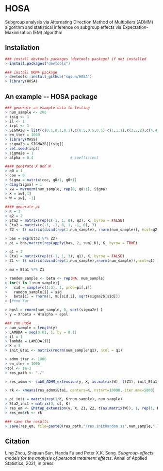 # HOSA
Subgroup analysis via Alternating Direction Method of Multipliers (ADMM) algorithm and statistical inference on subgroup effects via Expectation-Maximization (EM) algorithm

## Installation
```R
### install devtools packages (devtools package) if not installed
> install.packages("devtools")

### install MOMF package
> devtools::install_github("sqsun/HOSA")
> library(HOSA)
```

## An example -- HOSA package
```R
### generate an example data to testing
> num_sample <- 200
> isig <- 1
> il <- 1
> irpt <- 1
> SIGMA2B = list(c(0.1,0.1,0.1),c(0.5,0.5,0.5),c(1,1,1),c(2,2,2),c(4,4,4))
> em_iter = 1000
> library(MASS)
> sigma2b = SIGMA2B[[isig]]
> set.seed(irpt)
> sigma2e = 1
> alpha = 0.4                 # coefficient

#### generate X and W
> q0 = 1
> coe = 0
> Sigma = matrix(coe, q0+1, q0+1)
> diag(Sigma) = 1
> xw = mvrnorm(num_sample, rep(0, q0+1), Sigma)
> X = xw[,1]
> W = xw[, -1]

#### generate pi
> K = 3
> q2 = 2
> Eta2 = matrix(rep(c(-1, 1, 0), q2), K, byrow = FALSE)
> Eta2 = matrix(c(-1, -1, 0, 1, -1, 0), 3)
> Z2 <- t( matrix(cbind(rep(1,num_sample), rnorm(num_sample)), ncol=q2) )

> bas = exp(Eta2 %*% Z2)
> pi = bas/matrix(rep(apply(bas, 2, sum),K), K, byrow = TRUE)

> q1 = 2
> Eta1 = matrix(rep(c(-1, 1, 3), q1), K, byrow = FALSE)
> Z1 <- t( matrix(cbind(rep(1,num_sample),rnorm(num_sample)),ncol=q1) )

> mu = Eta1 %*% Z1

> random_sample <- beta <- rep(NA, num_sample)
> for(i in 1:num_sample){
>   sid = sample(c(1:3), 1, prob=pi[,i])
>   random_sample[i] = sid
>   beta[i] = rnorm(1, mu[sid,i], sqrt(sigma2b[sid])) 
> }#end for

> epsl = rnorm(num_sample, 0, sqrt(sigma2e) )
> y = X*beta + W*alpha + epsl

### run HOSA
> num_sample = length(y)
> LAMBDA = seq(0.01, 1, by = 0.1)
> il = 1
> lambda = LAMBDA[il]
> K = 3
> init_Eta1 <- matrix(rnorm(num_sample*q1), ncol = q1)

> admm_iter <- 1000
> em_iter = 1000
>tol <- 1e-3
> res_path <- "./"

> res_admm <- subG_ADMM_extension(y, X, as.matrix(W), t(Z1), init_Eta1, lambda, admm_iter, tol)

> rk <- kmeans(res_admm$Eta1, centers=K, nstart=10000, iter.max=5000)

> pi_init = matrix(rep(1/K, K*num_sample), num_sample)
> Eta2_init = matrix(0, q2, K)
> res_em <- EMstep_extension(y, X, Z1, Z2, t(as.matrix(W)), 1, rep(1, K), pi_init, t(rk$centers), Eta2_init, res_admm$alpha, em_iter)
> res_em$rk <- rk

### save the results
> save(res_em, file=paste0(res_path,"/res.initRandom.ss",num_sample,".lambda",lambda,".RData") )

```
## Citation
Ling Zhou, Shiquan Sun, Haoda Fu and Peter X.K. Song. *Subgroup-effects models for the analysis of personal treatment effects*. Annal of Applied Statistics, 2021, in press 
